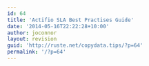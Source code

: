 ```yaml
---
id: 64
title: 'Actifio SLA Best Practises Guide'
date: '2014-05-16T22:22:28+10:00'
author: joconnor
layout: revision
guid: 'http://ruste.net/copydata.tips/?p=64'
permalink: '/?p=64'
---
```


